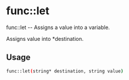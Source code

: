 # func::let
func::let -- Assigns a value into a variable.

Assigns value into *destination.

## Usage
```sh
func::let(string* destination, string value)
```
